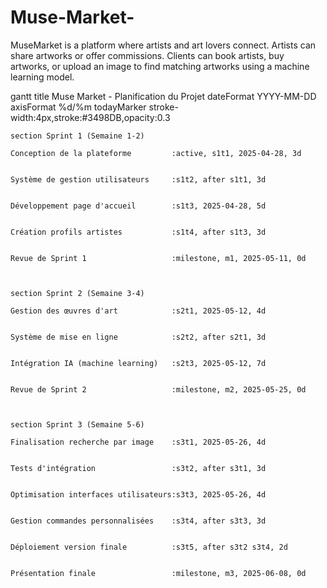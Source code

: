 # Muse-Market-
MuseMarket is a platform where artists and art lovers connect. Artists can share artworks or offer commissions. Clients can book artists, buy artworks, or upload an image to find matching artworks using a machine learning model.

gantt
    title Muse Market - Planification du Projet
    dateFormat YYYY-MM-DD
    axisFormat %d/%m
    todayMarker stroke-width:4px,stroke:#3498DB,opacity:0.3
    
    section Sprint 1 (Semaine 1-2)
    
    Conception de la plateforme         :active, s1t1, 2025-04-28, 3d
    
    
    Système de gestion utilisateurs     :s1t2, after s1t1, 3d
    
    
    Développement page d'accueil        :s1t3, 2025-04-28, 5d
    
    
    Création profils artistes           :s1t4, after s1t3, 3d
    
    
    Revue de Sprint 1                   :milestone, m1, 2025-05-11, 0d
    
    
    
    section Sprint 2 (Semaine 3-4)
    
    Gestion des œuvres d'art            :s2t1, 2025-05-12, 4d
    
    
    Système de mise en ligne            :s2t2, after s2t1, 3d
    
    
    Intégration IA (machine learning)   :s2t3, 2025-05-12, 7d
    
    
    Revue de Sprint 2                   :milestone, m2, 2025-05-25, 0d
    
    
    
    section Sprint 3 (Semaine 5-6)
    
    Finalisation recherche par image    :s3t1, 2025-05-26, 4d
    
    
    Tests d'intégration                 :s3t2, after s3t1, 3d
    
    
    Optimisation interfaces utilisateurs:s3t3, 2025-05-26, 4d
    
    
    Gestion commandes personnalisées    :s3t4, after s3t3, 3d
    
    
    Déploiement version finale          :s3t5, after s3t2 s3t4, 2d
    
    
    Présentation finale                 :milestone, m3, 2025-06-08, 0d
